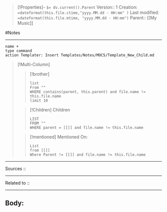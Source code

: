 

>[!Properties]- `$= dv.current().Parent` 
>Version:: 1
>Creation: `=dateformat(this.file.ctime,"yyyy.MM.dd - HH:mm" )`
>Last modified:  `=dateformat(this.file.mtime, "yyyy.MM.dd - HH:mm")`
>Parent:: [[My Music]]

#Notes 
***
```button
name +
type command
action Templater: Insert Templates/Notes/MOC5/Template_New_Child.md

```
>[!Multi-Column]
>>[!brother]
>>```dataview
>>list
>>From ""
>>WHERE contains(parent, this.parent) and file.name != this.file.name
>>limit 10
>>```
>
>>[!Children] Children 
>>```dataview
>>LIST 
>>FROM "" 
>>WHERE parent = [[]] and file.name != this.file.name
>>```
>
>>[!mentioned] Mentioned On:
>>```dataview
>>List 
>>from [[]]
>>Where Parent != [[]] and file.name != this.file.name
>>```
>>

***
Sources :: 
***
Related to ::
***
## Body:












